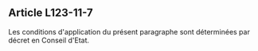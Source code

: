Article L123-11-7
----
Les conditions d'application du présent paragraphe sont déterminées par décret
en Conseil d'Etat.

